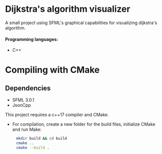 # Dijkstra's algorithm visualizer
A small project using SFML's graphical capabilities for visualizing dijkstra's algorithm. 

#### Programming languages:
- C++

# Compiling with CMake

## Dependencies
- SFML 3.0.1
- JsonCpp &nbsp; &nbsp;

This project requires a c++17 compiler and CMake.
 - For compilation, create a new folder for the build files, initialize CMake and run Make:
```bash
     mkdir build && cd build
     cmake ..
     cmake --build .
